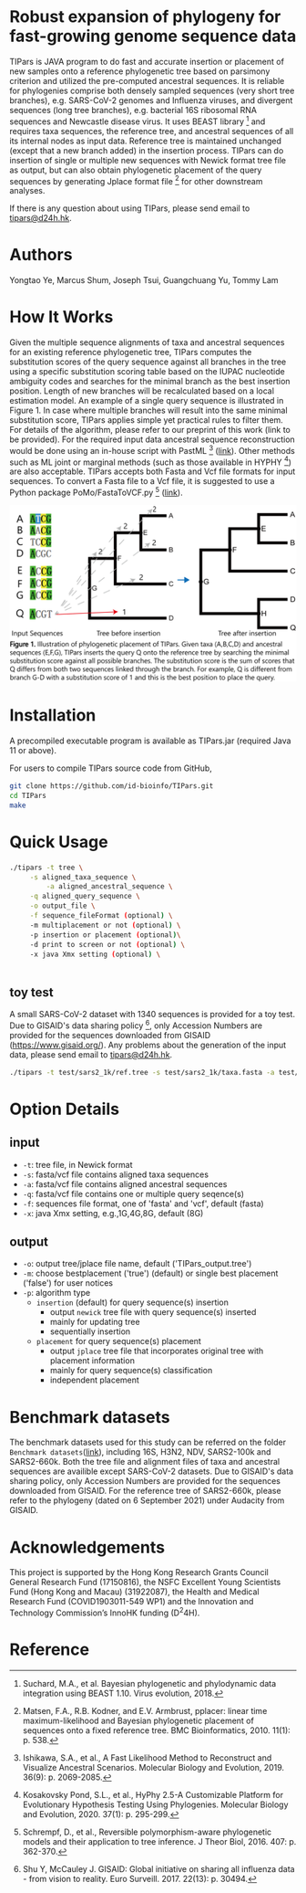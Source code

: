 # Robust expansion of phylogeny for fast-growing genome sequence data

TIPars is JAVA program to do fast and accurate insertion or placement of new samples onto 
a reference phylogenetic tree based on parsimony criterion and utilized the pre-computed ancestral sequences. 
It is reliable for phylogenies comprise both densely sampled sequences (very short tree branches), e.g. SARS-CoV-2 genomes and Influenza viruses,
and divergent sequences (long tree branches), e.g. bacterial 16S ribosomal RNA sequences and Newcastle disease virus. 
It uses BEAST library [^1] and requires taxa sequences, the reference tree, 
and ancestral sequences of all its internal nodes as input data. 
Reference tree is maintained unchanged (except that a new branch added) in the insertion process. 
TIPars can do insertion of single or multiple new sequences with Newick format tree file as output, 
but can also obtain phylogenetic placement of the query sequences by generating Jplace format file [^2] for other downstream analyses. 

If there is any question about using TIPars, please send email to tipars@d24h.hk.

# Authors

Yongtao Ye, Marcus Shum, Joseph Tsui, Guangchuang Yu, Tommy Lam

# How It Works 

Given the multiple sequence alignments of taxa and ancestral sequences for an existing reference phylogenetic tree, 
TIPars computes the substitution scores of the query sequence against all branches in the tree using a specific substitution scoring table based on the IUPAC nucleotide ambiguity codes 
and searches for the minimal branch as the best insertion position. Length of new branches will be recalculated based on 
a local estimation model. An example of a single query sequence is illustrated in Figure 1. 
In case where multiple branches will result into the same minimal substitution score, 
TIPars applies simple yet practical rules to filter them. For details of the algorithm, 
please refer to our preprint of this work (link to be provided). 
For the required input data ancestral sequence reconstruction would be done using an in-house 
script with PastML [^3] ([link](https://github.com/id-bioinfo/TIPars/tree/master/reconstrcutAncestralSeq)).
Other methods such as ML joint or marginal methods (such as those available in HYPHY [^4]) 
are also acceptable. TIPars accepts both Fasta and Vcf file formats for input sequences. 
To convert a Fasta file to a Vcf file, it is suggested to use a Python package PoMo/FastaToVCF.py [^5] ([link](https://github.com/pomo-dev/PoMo/blob/master/scripts/FastaToVCF.py)).

<img src="/img/illustration.png" width="600">

# Installation

A precompiled executable program is available as TIPars.jar (required Java 11 or above). 

For users to compile TIPars source code from GitHub, 
```bash
git clone https://github.com/id-bioinfo/TIPars.git
cd TIPars
make
```

# Quick Usage

```bash
./tipars -t tree \
	 -s aligned_taxa_sequence \
         -a aligned_ancestral_sequence \
	 -q aligned_query_sequence \
	 -o output_file \
	 -f sequence_fileFormat (optional) \
	 -m multiplacement or not (optional) \
	 -p insertion or placement (optional)\
	 -d print to screen or not (optional) \
	 -x java Xmx setting (optional) \
	 
```

## toy test

A small SARS-CoV-2 dataset with 1340 sequences is provided for a toy test. 
Due to GISAID's data sharing policy [^6], only Accession Numbers are provided for the sequences downloaded from GISAID (https://www.gisaid.org/).
Any problems about the generation of the input data, please send email to tipars@d24h.hk.

```bash
./tipars -t test/sars2_1k/ref.tree -s test/sars2_1k/taxa.fasta -a test/sars2_1k/ancseq.fasta -q test/sars2_1k/query.fasta -o test/sars2_1k/tipars.tree
```

# Option Details

## input 

+ `-t`: tree file, in Newick format
+ `-s`: fasta/vcf file contains aligned taxa sequences
+ `-a`: fasta/vcf file contains aligned ancestral sequences
+ `-q`: fasta/vcf file contains one or multiple query seqence(s)
+ `-f`: sequences file format, one of 'fasta' and 'vcf', default (fasta)
+ `-x`: java Xmx setting, e.g.,1G,4G,8G, default (8G)

## output

+ `-o`: output tree/jplace file name, default ('TIPars_output.tree')
+ `-m`: choose bestplacement ('true') (default) or single best placement ('false') for user notices
+ `-p`: algorithm type
  + `insertion` (default) for query sequence(s) insertion
    - output `newick` tree file with query sequence(s) inserted
    - mainly for updating tree
    - sequentially insertion
  + `placement` for query sequence(s) placement
    - output `jplace` tree file that incorporates original tree with placement information
    - mainly for query sequence(s) classification
    - independent placement

# Benchmark datasets

The benchmark datasets used for this study can be referred on the folder `Benchmark datasets`([link](https://github.com/id-bioinfo/TIPars/tree/master/Benchmark%20datasets)),
including 16S, H3N2, NDV, SARS2-100k and SARS2-660k. Both the tree file and alignment files of taxa and ancestral sequences are availible except SARS-CoV-2 datasets.
Due to GISAID's data sharing policy, only Accession Numbers are provided for the sequences downloaded from GISAID.
For the reference tree of SARS2-660k, please refer to the phylogeny (dated on 6 September 2021) under Audacity from GISAID.

# Acknowledgements

This project is supported by the Hong Kong Research Grants Council General Research Fund (17150816), the NSFC Excellent Young Scientists Fund (Hong Kong and Macau) (31922087),
the Health and Medical Research Fund (COVID1903011-549 WP1) and the Innovation and Technology Commission’s InnoHK funding (D<sup>2</sup>4H).

# Reference
[^1]: Suchard, M.A., et al. Bayesian phylogenetic and phylodynamic data integration using BEAST 1.10. Virus evolution, 2018.
[^2]: Matsen, F.A., R.B. Kodner, and E.V. Armbrust, pplacer: linear time maximum-likelihood and Bayesian phylogenetic placement of sequences onto a fixed reference tree. BMC Bioinformatics, 2010. 11(1): p. 538.
[^3]: Ishikawa, S.A., et al., A Fast Likelihood Method to Reconstruct and Visualize Ancestral Scenarios. Molecular Biology and Evolution, 2019. 36(9): p. 2069-2085.
[^4]: Kosakovsky Pond, S.L., et al., HyPhy 2.5-A Customizable Platform for Evolutionary Hypothesis Testing Using Phylogenies. Molecular Biology and Evolution, 2020. 37(1): p. 295-299.
[^5]: Schrempf, D., et al., Reversible polymorphism-aware phylogenetic models and their application to tree inference. J Theor Biol, 2016. 407: p. 362-370.
[^6]: Shu Y, McCauley J. GISAID: Global initiative on sharing all influenza data - from vision to reality. Euro Surveill. 2017. 22(13): p. 30494.
